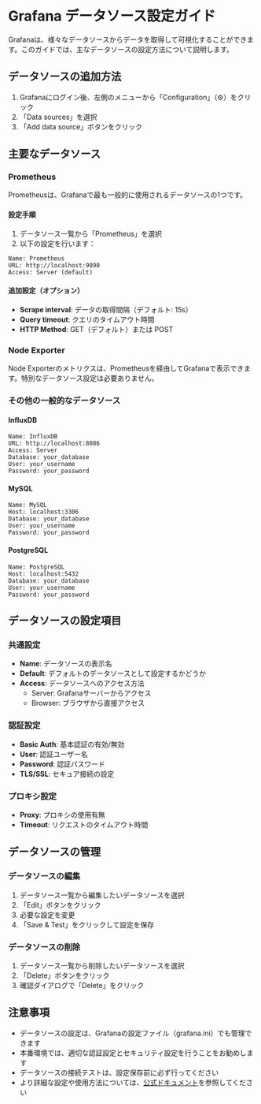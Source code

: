 # Grafana データソース設定ガイド

Grafanaは、様々なデータソースからデータを取得して可視化することができます。このガイドでは、主なデータソースの設定方法について説明します。

## データソースの追加方法

1. Grafanaにログイン後、左側のメニューから「Configuration」（⚙️）をクリック
2. 「Data sources」を選択
3. 「Add data source」ボタンをクリック

## 主要なデータソース

### Prometheus

Prometheusは、Grafanaで最も一般的に使用されるデータソースの1つです。

#### 設定手順

1. データソース一覧から「Prometheus」を選択
2. 以下の設定を行います：

```
Name: Prometheus
URL: http://localhost:9090
Access: Server (default)
```

#### 追加設定（オプション）

- **Scrape interval**: データの取得間隔（デフォルト: 15s）
- **Query timeout**: クエリのタイムアウト時間
- **HTTP Method**: GET（デフォルト）または POST

### Node Exporter

Node Exporterのメトリクスは、Prometheusを経由してGrafanaで表示できます。特別なデータソース設定は必要ありません。

### その他の一般的なデータソース

#### InfluxDB

```
Name: InfluxDB
URL: http://localhost:8086
Access: Server
Database: your_database
User: your_username
Password: your_password
```

#### MySQL

```
Name: MySQL
Host: localhost:3306
Database: your_database
User: your_username
Password: your_password
```

#### PostgreSQL

```
Name: PostgreSQL
Host: localhost:5432
Database: your_database
User: your_username
Password: your_password
```

## データソースの設定項目

### 共通設定

- **Name**: データソースの表示名
- **Default**: デフォルトのデータソースとして設定するかどうか
- **Access**: データソースへのアクセス方法
  - Server: Grafanaサーバーからアクセス
  - Browser: ブラウザから直接アクセス

### 認証設定

- **Basic Auth**: 基本認証の有効/無効
- **User**: 認証ユーザー名
- **Password**: 認証パスワード
- **TLS/SSL**: セキュア接続の設定

### プロキシ設定

- **Proxy**: プロキシの使用有無
- **Timeout**: リクエストのタイムアウト時間

## データソースの管理

### データソースの編集

1. データソース一覧から編集したいデータソースを選択
2. 「Edit」ボタンをクリック
3. 必要な設定を変更
4. 「Save & Test」をクリックして設定を保存

### データソースの削除

1. データソース一覧から削除したいデータソースを選択
2. 「Delete」ボタンをクリック
3. 確認ダイアログで「Delete」をクリック

## 注意事項

- データソースの設定は、Grafanaの設定ファイル（grafana.ini）でも管理できます
- 本番環境では、適切な認証設定とセキュリティ設定を行うことをお勧めします
- データソースの接続テストは、設定保存前に必ず行ってください
- より詳細な設定や使用方法については、[公式ドキュメント](https://grafana.com/docs/grafana/latest/datasources/)を参照してください 
